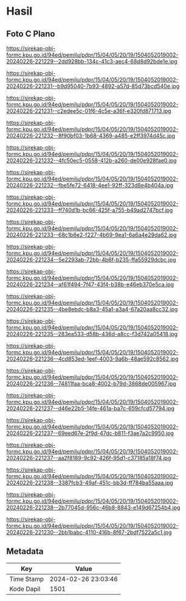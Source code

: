 # Hasil

## Foto C Plano

https://sirekap-obj-formc.kpu.go.id/94ed/pemilu/pdpr/15/04/05/20/19/1504052019002-20240226-221229--2dd928bb-134c-41c3-aec4-68d8d92bde1e.jpg

https://sirekap-obj-formc.kpu.go.id/94ed/pemilu/pdpr/15/04/05/20/19/1504052019002-20240226-221231--b9d95040-7b93-4892-a57d-85d73bcd540e.jpg

https://sirekap-obj-formc.kpu.go.id/94ed/pemilu/pdpr/15/04/05/20/19/1504052019002-20240226-221231--c2edee5c-01f6-4c5e-a36f-e320fd871713.jpg

https://sirekap-obj-formc.kpu.go.id/94ed/pemilu/pdpr/15/04/05/20/19/1504052019002-20240226-221232--8f90bf03-1b68-4369-a485-e2ff3974d45c.jpg

https://sirekap-obj-formc.kpu.go.id/94ed/pemilu/pdpr/15/04/05/20/19/1504052019002-20240226-221232--4fc50ec5-0558-412b-a260-de00e928fae0.jpg

https://sirekap-obj-formc.kpu.go.id/94ed/pemilu/pdpr/15/04/05/20/19/1504052019002-20240226-221232--fbe5fe72-6418-4ee1-92ff-323d8e4b404a.jpg

https://sirekap-obj-formc.kpu.go.id/94ed/pemilu/pdpr/15/04/05/20/19/1504052019002-20240226-221233--ff740d1b-bc66-425f-a755-b49ad2747bcf.jpg

https://sirekap-obj-formc.kpu.go.id/94ed/pemilu/pdpr/15/04/05/20/19/1504052019002-20240226-221233--68c1b6e2-f227-4b69-9ea1-6a6a4e29da62.jpg

https://sirekap-obj-formc.kpu.go.id/94ed/pemilu/pdpr/15/04/05/20/19/1504052019002-20240226-221234--5e2293ab-72bb-4b6f-b235-ffa55929dcbc.jpg

https://sirekap-obj-formc.kpu.go.id/94ed/pemilu/pdpr/15/04/05/20/19/1504052019002-20240226-221234--af61f494-7f47-43f4-b38b-e46eb370e5ca.jpg

https://sirekap-obj-formc.kpu.go.id/94ed/pemilu/pdpr/15/04/05/20/19/1504052019002-20240226-221235--4be8ebdc-b8a3-45a1-a3a4-67a20aa8cc32.jpg

https://sirekap-obj-formc.kpu.go.id/94ed/pemilu/pdpr/15/04/05/20/19/1504052019002-20240226-221235--283ea533-d58b-436d-a8cc-f3d742a05418.jpg

https://sirekap-obj-formc.kpu.go.id/94ed/pemilu/pdpr/15/04/05/20/19/1504052019002-20240226-221236--4cd853ed-1eef-4003-9a6b-48ae592c8562.jpg

https://sirekap-obj-formc.kpu.go.id/94ed/pemilu/pdpr/15/04/05/20/19/1504052019002-20240226-221236--74811faa-bca8-4002-b79d-3868de005967.jpg

https://sirekap-obj-formc.kpu.go.id/94ed/pemilu/pdpr/15/04/05/20/19/1504052019002-20240226-221237--d46e22b5-14fe-461a-ba7c-659cfcd57794.jpg

https://sirekap-obj-formc.kpu.go.id/94ed/pemilu/pdpr/15/04/05/20/19/1504052019002-20240226-221237--69eed67e-2f9d-47dc-b811-f3ae7a2c9950.jpg

https://sirekap-obj-formc.kpu.go.id/94ed/pemilu/pdpr/15/04/05/20/19/1504052019002-20240226-221237--aa2f8189-9c92-426f-95d1-c37185a18f74.jpg

https://sirekap-obj-formc.kpu.go.id/94ed/pemilu/pdpr/15/04/05/20/19/1504052019002-20240226-221238--3387fcb3-49af-451c-bb3d-ff784ba55aaa.jpg

https://sirekap-obj-formc.kpu.go.id/94ed/pemilu/pdpr/15/04/05/20/19/1504052019002-20240226-221238--2b77045d-956c-46b8-8843-e149d67254b4.jpg

https://sirekap-obj-formc.kpu.go.id/94ed/pemilu/pdpr/15/04/05/20/19/1504052019002-20240226-221230--2bb1babc-4110-416b-8f67-2bdf7522a5c1.jpg


## Metadata

| Key        | Value               |
| ---------- | ------------------- |
| Time Stamp | 2024-02-26 23:03:46 |
| Kode Dapil | 1501                |



